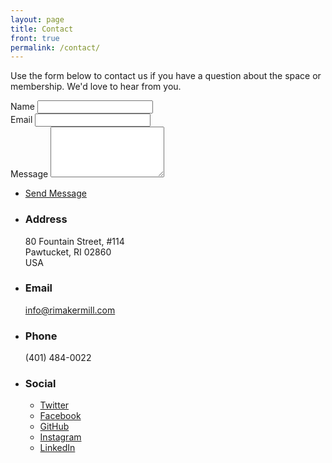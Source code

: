 ```yaml
---
layout: page
title: Contact
front: true
permalink: /contact/
---
```


<p>Use the form below to contact us if you have a question about the space or membership. We'd love to hear from you.</p>
<div class="split style1">
	<section>
		<form method="post" action="#">
			<div class="field half first">
				<label for="name">Name</label>
				<input type="text" name="name" id="name" />
			</div>
			<div class="field half">
				<label for="email">Email</label>
				<input type="text" name="email" id="email" />
			</div>
			<div class="field">
				<label for="message">Message</label>
				<textarea name="message" id="message" rows="5"></textarea>
			</div>
			<ul class="actions">
				<li><a href="" class="button submit">Send Message</a></li>
			</ul>
		</form>
	</section>
	<section>
		<ul class="contact">
			<li>
				<h3>Address</h3>
				<span>80 Fountain Street, #114<br />
				Pawtucket, RI 02860<br />
				USA</span>
			</li>
			<li>
				<h3>Email</h3>
				<a href="#">info@rimakermill.com</a>
			</li>
			<li>
				<h3>Phone</h3>
				<span>(401) 484-0022</span>
			</li>
			<li>
				<h3>Social</h3>
				<ul class="icons">
					<li><a href="https://twitter.com/RIMakerMill" class="fa-twitter"><span class="label">Twitter</span></a></li>
					<li><a href="https://www.facebook.com/OceanStateMakerMill" class="fa-facebook"><span class="label">Facebook</span></a></li>
					<li><a href="https://github.com/rimakermill" class="fa-github"><span class="label">GitHub</span></a></li>
					<li><a href="https://www.instagram.com/ri_mm/" class="fa-instagram"><span class="label">Instagram</span></a></li>
					<li><a href="#" class="fa-linkedin"><span class="label">LinkedIn</span></a></li>
				</ul>
			</li>
		</ul>
	</section>
</div>

